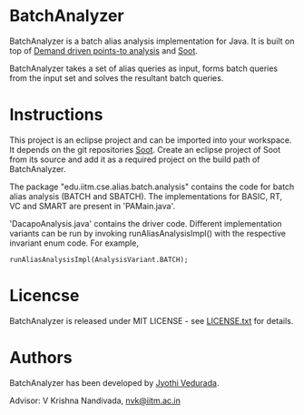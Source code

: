 # BatchAnalyzer

BatchAnalyzer is a batch alias analysis implementation for Java.  It is built on top of [Demand driven points-to analysis](http://web.cs.ucla.edu/~harryxu/tools/alias.htm) and [Soot](https://sable.github.io/soot/).

BatchAnalyzer takes a set of alias queries as input, forms batch queries from the input set and solves the resultant batch queries.

# Instructions

This project is an eclipse project and can be imported into your workspace. It depends on the git repositories [Soot](https://github.com/Sable/soot). Create an eclipse project of Soot from its source and add it as a required project on the build path of BatchAnalyzer.

The package "edu.iitm.cse.alias.batch.analysis" contains the code for batch alias analysis (BATCH and SBATCH).  The implementations for BASIC, RT, VC and SMART are present in 'PAMain.java'.

'DacapoAnalysis.java' contains the driver code. Different implementation variants can be run by invoking runAliasAnalysisImpl() with the respective invariant enum code. For example, 

```
runAliasAnalysisImpl(AnalysisVariant.BATCH);
```

# Licencse
BatchAnalyzer is released under MIT LICENSE - see [LICENSE.txt](LICENSE.txt) for details.

# Authors
BatchAnalyzer has been developed by [Jyothi Vedurada](mailto:jyothi.vedurada@gmail.com).

Advisor: V Krishna Nandivada, nvk@iitm.ac.in
